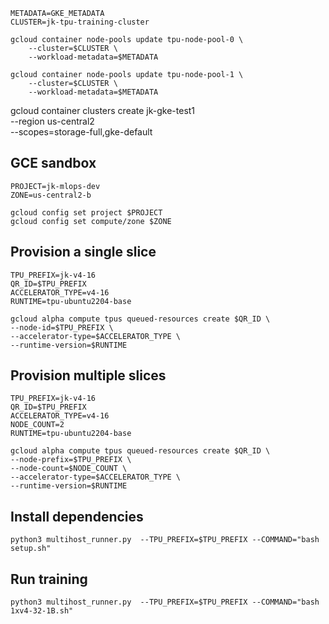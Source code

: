 ```
METADATA=GKE_METADATA
CLUSTER=jk-tpu-training-cluster

gcloud container node-pools update tpu-node-pool-0 \
    --cluster=$CLUSTER \
    --workload-metadata=$METADATA

gcloud container node-pools update tpu-node-pool-1 \
    --cluster=$CLUSTER \
    --workload-metadata=$METADATA
```



gcloud container clusters create jk-gke-test1 \
--region us-central2 \
--scopes=storage-full,gke-default


## GCE sandbox

```
PROJECT=jk-mlops-dev
ZONE=us-central2-b

gcloud config set project $PROJECT
gcloud config set compute/zone $ZONE
```

## Provision a single slice

```
TPU_PREFIX=jk-v4-16
QR_ID=$TPU_PREFIX
ACCELERATOR_TYPE=v4-16
RUNTIME=tpu-ubuntu2204-base

gcloud alpha compute tpus queued-resources create $QR_ID \
--node-id=$TPU_PREFIX \
--accelerator-type=$ACCELERATOR_TYPE \
--runtime-version=$RUNTIME 

```

## Provision multiple slices

```
TPU_PREFIX=jk-v4-16
QR_ID=$TPU_PREFIX
ACCELERATOR_TYPE=v4-16
NODE_COUNT=2
RUNTIME=tpu-ubuntu2204-base

gcloud alpha compute tpus queued-resources create $QR_ID \
--node-prefix=$TPU_PREFIX \
--node-count=$NODE_COUNT \
--accelerator-type=$ACCELERATOR_TYPE \
--runtime-version=$RUNTIME 

```

## Install dependencies

```
python3 multihost_runner.py  --TPU_PREFIX=$TPU_PREFIX --COMMAND="bash setup.sh"
```

## Run training

```
python3 multihost_runner.py  --TPU_PREFIX=$TPU_PREFIX --COMMAND="bash 1xv4-32-1B.sh"
```

